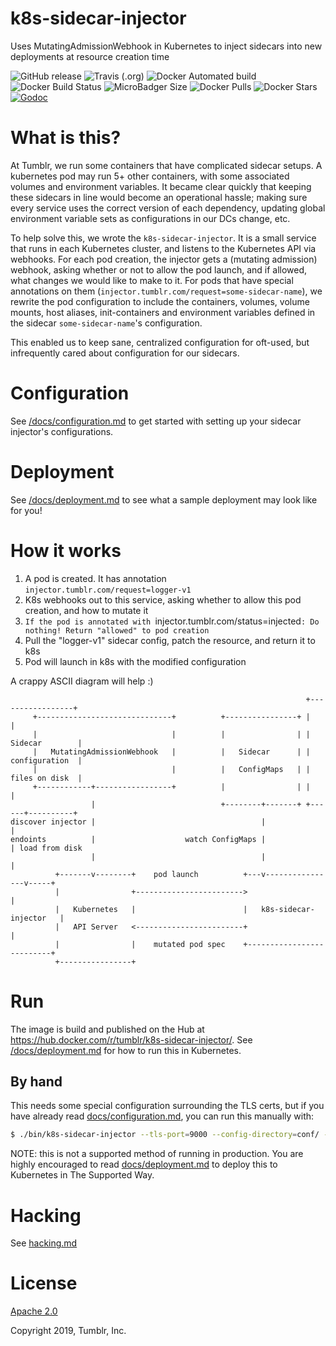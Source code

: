 # k8s-sidecar-injector

Uses MutatingAdmissionWebhook in Kubernetes to inject sidecars into new deployments at resource creation time

![GitHub release](https://img.shields.io/github/release/tumblr/k8s-sidecar-injector.svg) ![Travis (.org)](https://img.shields.io/travis/tumblr/k8s-sidecar-injector.svg) ![Docker Automated build](https://img.shields.io/docker/automated/tumblr/k8s-sidecar-injector.svg) ![Docker Build Status](https://img.shields.io/docker/build/tumblr/k8s-sidecar-injector.svg) ![MicroBadger Size](https://img.shields.io/microbadger/image-size/tumblr/k8s-sidecar-injector.svg) ![Docker Pulls](https://img.shields.io/docker/pulls/tumblr/k8s-sidecar-injector.svg) ![Docker Stars](https://img.shields.io/docker/stars/tumblr/k8s-sidecar-injector.svg) [![Godoc](https://godoc.org/github.com/tumblr/k8s-sidecar-injector?status.svg)](http://godoc.org/github.com/tumblr/k8s-sidecar-injector)


# What is this?

At Tumblr, we run some containers that have complicated sidecar setups. A kubernetes pod may run 5+ other containers, with some associated volumes and environment variables. It became clear quickly that keeping these sidecars in line would become an operational hassle; making sure every service uses the correct version of each dependency, updating global environment variable sets as configurations in our DCs change, etc. 

To help solve this, we wrote the `k8s-sidecar-injector`. It is a small service that runs in each Kubernetes cluster, and listens to the Kubernetes API via webhooks. For each pod creation, the injector gets a (mutating admission) webhook, asking whether or not to allow the pod launch, and if allowed, what changes we would like to make to it. For pods that have special annotations on them (`injector.tumblr.com/request=some-sidecar-name`), we rewrite the pod configuration to include the containers, volumes, volume mounts, host aliases, init-containers and environment variables defined in the sidecar `some-sidecar-name`'s configuration.

This enabled us to keep sane, centralized configuration for oft-used, but infrequently cared about configuration for our sidecars.

# Configuration

See [/docs/configuration.md](/docs/configuration.md) to get started with setting up your sidecar injector's configurations.

# Deployment

See [/docs/deployment.md](/docs/deployment.md) to see what a sample deployment may look like for you!

# How it works

1. A pod is created. It has annotation `injector.tumblr.com/request=logger-v1`
2. K8s webhooks out to this service, asking whether to allow this pod creation, and how to mutate it
3. `If the pod is annotated with `injector.tumblr.com/status=injected`: Do nothing! Return "allowed" to pod creation`
4. Pull the "logger-v1" sidecar config, patch the resource, and return it to k8s
5. Pod will launch in k8s with the modified configuration

A crappy ASCII diagram will help :)

```
                                                                  +-----------------+
     +------------------------------+          +----------------+ |                 |
     |                              |          |                | |  Sidecar        |
     |   MutatingAdmissionWebhook   |          |   Sidecar      | |  configuration  |
     |                              |          |   ConfigMaps   | |  files on disk  |
     +------------+-----------------+          |                | |                 |
                  |                            +--------+-------+ +------+----------+
discover injector |                                     |                |
endoints          |                    watch ConfigMaps |                | load from disk
                  |                                     |                |
          +-------v--------+    pod launch          +---v----------------v-----+
          |                +------------------------>                          |
          |   Kubernetes   |                        |   k8s-sidecar-injector   |
          |   API Server   <------------------------+                          |
          |                |    mutated pod spec    +--------------------------+
          +----------------+
```


# Run

The image is build and published on the Hub at https://hub.docker.com/r/tumblr/k8s-sidecar-injector/. See [/docs/deployment.md](/docs/deployment.md) for how to run this in Kubernetes.

## By hand

This needs some special configuration surrounding the TLS certs, but if you have already read [docs/configuration.md](./docs/configuration.md), you can run this manually with:

```bash
$ ./bin/k8s-sidecar-injector --tls-port=9000 --config-directory=conf/ --tls-cert-file="${TLS_CERT_FILE}" --tls-key-file="${TLS_KEY_FILE}"
```

NOTE: this is not a supported method of running in production. You are highly encouraged to read [docs/deployment.md](./docs/deployment.md) to deploy this to Kubernetes in The Supported Way.

# Hacking

See [hacking.md](/docs/hacking.md)

# License

[Apache 2.0](/LICENSE.txt)

Copyright 2019, Tumblr, Inc.
